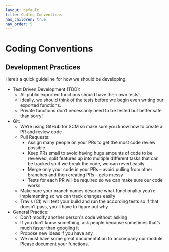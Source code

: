 ```yaml
---
layout: default
title: Coding Conventions
has_children: true
nav_order: 5
---
```


# Coding Conventions

## Development Practices 

Here’s a quick guideline for how we should be developing: 

* Test Driven Development (TDD):  
  * All public exported functions should have their own tests! 
  * Ideally, we should think of the tests before we begin even writing our exported functions. 
  * Private functions don’t necessarily need to be tested but better safe than sorry! 
* Git: 
  * We’re using GitHub for SCM so make sure you know how to create a PR and review code 
  * Pull Requests: 
    * Assign many people on your PRs to get the most code review possible 
    * Keep PRs small to avoid having huge amounts of code to be reviewed, split features up into multiple different tasks that can be tracked so if we break the code, we can revert easily 
    * Merge only your code in your PRs – avoid pulling from other branches and then creating PRs – gets messy 
    * Tests for each PR will be required so we can make sure our code works 
  * Make sure your branch names describe what functionality you’re implementing so we can track changes easily 
  * Travis (CI) will test your build and run the according tests so if that doesn’t pass, you’ll have to figure out why 
* General Practice: 
  * Don’t modify another person's code without asking 
  * If you don’t know something, ask people because sometimes that’s much faster than googling it 
  * Propose new ideas if you have any 
  * We must have some great documentation to accompany our module. Please document your functions. 